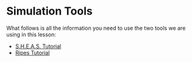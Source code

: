 # Simulation Tools

What follows is all the information you need to use the two tools we are using in this lesson:

- [S.H.E.A.S. Tutorial](./5.3.1_sheas.md)
- [Ripes Tutorial](./5.3.2_ripes.md)